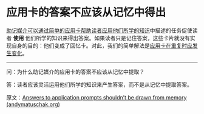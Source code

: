 # 应用卡的答案不应该从记忆中得出

[助记媒介可以通过简单的应用卡帮助读者应用他们所学的知识](https://notes.andymatuschak.org/z6Y8xDS2AJyE1d34X99y14Sk1A7YCNas5kFjA)中描述的任务促使读者 **使用** 他们所学的知识来得出答案。如果读者只是记住答案，这些卡片就没有实现自身的目的：他们变成了回忆卡。对此，我们的简单解法是[应用卡在重复时应发生变化](https://notes.andymatuschak.org/z7hqxNNJkeS2eta2eVaUx7cGB27axq2bw3h2y)。

------

问：为什么助记媒介的应用卡的答案不应该从记忆中提取？

答：读者应该灵活运用他们所学的知识来产生答案，而不是从记忆中提取答案。

原文：[Answers to application prompts shouldn’t be drawn from memory (andymatuschak.org)](https://notes.andymatuschak.org/z8kP66eb8mLNQg3tevRg6gN7TETnYFpwyVVNK)